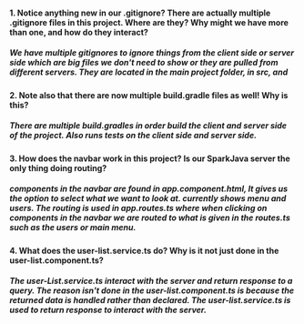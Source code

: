 #### 1. Notice anything new in our .gitignore? There are actually multiple .gitignore files in this project. Where are they? Why might we have more than one, and how do they interact?
##### We have multiple gitignores to ignore things from the client side or server side which are big files we don't need to show or they are pulled from different servers. They are located in the main project folder, in src, and 
#### 2. Note also that there are now multiple build.gradle files as well! Why is this?
##### There are multiple build.gradles in order build the client and server side of the project. Also runs tests on the client side and server side.
#### 3. How does the navbar work in this project? Is our SparkJava server the only thing doing routing?
##### components in the navbar are found in app.component.html, It gives us the option to select what we want to look at. currently shows menu and users. The routing is used in app.routes.ts where when clicking on components in the navbar we are routed to what is given in the routes.ts such as the users or main menu.
#### 4.  What does the user-list.service.ts do? Why is it not just done in the user-list.component.ts? 
##### The user-List.service.ts interact with the server  and return response to a query. The reason isn't done in the user-list.component.ts is  because the returned data is handled rather than declared. The user-list.service.ts is used to return response to interact with the server.  
